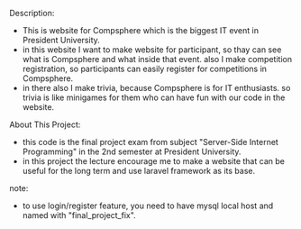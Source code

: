 Description:
  - This is website for Compsphere which is the biggest IT event in President University.
  - in this website I want to make website for participant, so thay can see what is Compsphere and what inside that event. also I make competition registration, so participants can easily register for competitions in Compsphere.
  - in there also I make trivia, because Compsphere is for IT enthusiasts. so trivia is like minigames for them who can have fun with our code in the website.

About This Project:
  - this code is the final project exam from subject "Server-Side Internet Programming" in the 2nd semester at President University.
  - in this project the lecture encourage me to make a website that can be useful for the long term and use laravel framework as its base.

note:
  - to use login/register feature, you need to have mysql local host and named with "final_project_fix".
